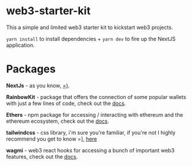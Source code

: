 # web3-starter-kit

This a simple and limited web3 starter kit to kickstart web3 projects.

`yarn install` to install dependencies + `yarn dev` to fire up the NextJS application.

# Packages

**NextJs** - as you know, [=)](https://nextjs.org/).

**RainbowKit** - package that offers the connection of some popular wallets with just a few lines of code, check out the [docs](https://www.rainbowkit.com/docs/introduction).

**Ethers** - npm package for accessing / interacting with ethereum and the ethereum ecosystem, check out the [docs](https://docs.ethers.io/v5/).

**tailwindcss** - css library, i'm sure you're familiar, if you're not I highly recommend you get to know =], [here](https://tailwindui.com/documentation)

**wagmi** - web3 react hooks for accessing a bunch of important web3 features, check out the [docs](https://wagmi.sh/).
